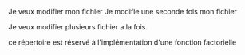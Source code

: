 Je veux modifier mon fichier
Je modifie une seconde fois mon fichier

Je veux modifier plusieurs fichier a la fois.

ce répertoire est réservé à l'implémentation d'une fonction factorielle
